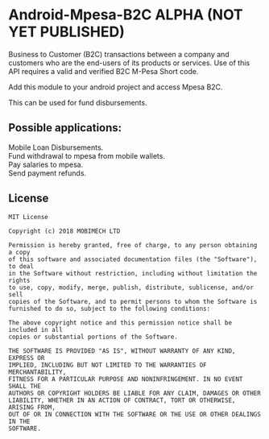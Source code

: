 # Android-Mpesa-B2C ALPHA (NOT YET PUBLISHED)
Business to Customer (B2C) transactions between a company and customers who are the end-users of its products or services. Use of this API requires a valid and verified B2C M-Pesa Short code.

Add this module to your android project and access Mpesa B2C.

This can be used for fund disbursements.

## Possible applications:

Mobile Loan Disbursements. <br/>
Fund withdrawal to mpesa from mobile wallets.<br/>
Pay salaries to mpesa.<br/>
Send payment refunds.<br/>


## License

```text
MIT License

Copyright (c) 2018 MOBIMECH LTD 

Permission is hereby granted, free of charge, to any person obtaining a copy
of this software and associated documentation files (the "Software"), to deal
in the Software without restriction, including without limitation the rights
to use, copy, modify, merge, publish, distribute, sublicense, and/or sell
copies of the Software, and to permit persons to whom the Software is
furnished to do so, subject to the following conditions:

The above copyright notice and this permission notice shall be included in all
copies or substantial portions of the Software.

THE SOFTWARE IS PROVIDED "AS IS", WITHOUT WARRANTY OF ANY KIND, EXPRESS OR
IMPLIED, INCLUDING BUT NOT LIMITED TO THE WARRANTIES OF MERCHANTABILITY,
FITNESS FOR A PARTICULAR PURPOSE AND NONINFRINGEMENT. IN NO EVENT SHALL THE
AUTHORS OR COPYRIGHT HOLDERS BE LIABLE FOR ANY CLAIM, DAMAGES OR OTHER
LIABILITY, WHETHER IN AN ACTION OF CONTRACT, TORT OR OTHERWISE, ARISING FROM,
OUT OF OR IN CONNECTION WITH THE SOFTWARE OR THE USE OR OTHER DEALINGS IN THE
SOFTWARE.
```
